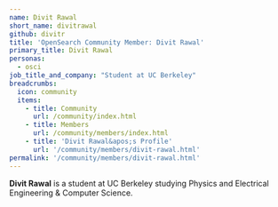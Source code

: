 ```yaml
---
name: Divit Rawal
short_name: divitrawal
github: divitr
title: 'OpenSearch Community Member: Divit Rawal'
primary_title: Divit Rawal
personas:
  - osci
job_title_and_company: "Student at UC Berkeley"
breadcrumbs:
  icon: community
  items:
    - title: Community
      url: /community/index.html
    - title: Members
      url: /community/members/index.html
    - title: 'Divit Rawal&apos;s Profile'
      url: '/community/members/divit-rawal.html'
permalink: '/community/members/divit-rawal.html'
---
```


**Divit Rawal** is a student at UC Berkeley studying Physics and Electrical Engineering & Computer Science.